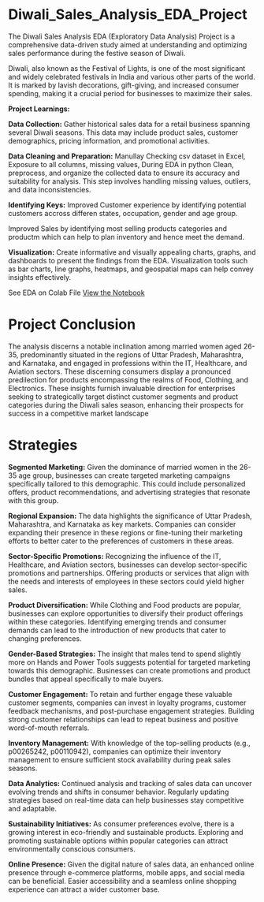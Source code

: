 # Diwali_Sales_Analysis_EDA_Project
The Diwali Sales Analysis EDA (Exploratory Data Analysis) Project is a comprehensive data-driven study aimed at understanding and optimizing sales performance during the festive season of Diwali. 

Diwali, also known as the Festival of Lights, is one of the most significant and widely celebrated festivals in India and various other parts of the world. It is marked by lavish decorations, gift-giving, and increased consumer spending, making it a crucial period for businesses to maximize their sales.

**Project Learnings:**


**Data Collection:** Gather historical sales data for a retail business spanning several Diwali seasons. This data may include product sales, customer demographics, pricing information, and promotional activities.

**Data Cleaning and Preparation:** Manullay Checking csv dataset in Excel, Exposure to all columns, missing values, During EDA in python
Clean, preprocess, and organize the collected data to ensure its accuracy and suitability for analysis. This step involves handling missing values, outliers, and data inconsistencies.

**Identifying Keys:**
Improved Customer experience by identifying potential customers accross differen states, occupation, gender and age group.

Improved Sales by identifying most selling products categories and productm which can help to plan inventory and hence meet the demand.

**Visualization:** Create informative and visually appealing charts, graphs, and dashboards to present the findings from the EDA. Visualization tools such as bar charts, line graphs, heatmaps, and geospatial maps can help convey insights effectively.

See EDA on Colab File
[View the Notebook](https://github.com/iamnaofil/Diwali_Sales_Analysis_EDA_Project/blob/main/Diwali%20Sales%20Analysis%20EDA.ipynb)



# Project Conclusion 


The analysis discerns a notable inclination among married women aged 26-35, predominantly situated in the regions of Uttar Pradesh, Maharashtra, and Karnataka, and engaged in professions within the IT, Healthcare, and Aviation sectors. These discerning consumers display a pronounced predilection for products encompassing the realms of Food, Clothing, and Electronics. These insights furnish invaluable direction for enterprises seeking to strategically target distinct customer segments and product categories during the Diwali sales season, enhancing their prospects for success in a competitive market landscape


# Strategies

**Segmented Marketing:** Given the dominance of married women in the 26-35 age group, businesses can create targeted marketing campaigns specifically tailored to this demographic. This could include personalized offers, product recommendations, and advertising strategies that resonate with this group.

**Regional Expansion:** The data highlights the significance of Uttar Pradesh, Maharashtra, and Karnataka as key markets. Companies can consider expanding their presence in these regions or fine-tuning their marketing efforts to better cater to the preferences of customers in these areas.

**Sector-Specific Promotions:** Recognizing the influence of the IT, Healthcare, and Aviation sectors, businesses can develop sector-specific promotions and partnerships. Offering products or services that align with the needs and interests of employees in these sectors could yield higher sales.

**Product Diversification:** While Clothing and Food products are popular, businesses can explore opportunities to diversify their product offerings within these categories. Identifying emerging trends and consumer demands can lead to the introduction of new products that cater to changing preferences.

**Gender-Based Strategies:** The insight that males tend to spend slightly more on Hands and Power Tools suggests potential for targeted marketing towards this demographic. Businesses can create promotions and product bundles that appeal specifically to male buyers.

**Customer Engagement:** To retain and further engage these valuable customer segments, companies can invest in loyalty programs, customer feedback mechanisms, and post-purchase engagement strategies. Building strong customer relationships can lead to repeat business and positive word-of-mouth referrals.

**Inventory Management:** With knowledge of the top-selling products (e.g., p00265242, p00110942), companies can optimize their inventory management to ensure sufficient stock availability during peak sales seasons.

**Data Analytics:** Continued analysis and tracking of sales data can uncover evolving trends and shifts in consumer behavior. Regularly updating strategies based on real-time data can help businesses stay competitive and adaptable.

**Sustainability Initiatives:** As consumer preferences evolve, there is a growing interest in eco-friendly and sustainable products. Exploring and promoting sustainable options within popular categories can attract environmentally conscious consumers.

**Online Presence:** Given the digital nature of sales data, an enhanced online presence through e-commerce platforms, mobile apps, and social media can be beneficial. Easier accessibility and a seamless online shopping experience can attract a wider customer base.

